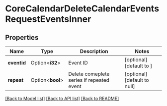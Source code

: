 # CoreCalendarDeleteCalendarEventsRequestEventsInner

## Properties

Name | Type | Description | Notes
------------ | ------------- | ------------- | -------------
**eventid** | Option<**i32**> | Event ID | [optional][default to ]
**repeat** | Option<**bool**> | Delete comeplete series if repeated event | [optional][default to null]

[[Back to Model list]](../README.md#documentation-for-models) [[Back to API list]](../README.md#documentation-for-api-endpoints) [[Back to README]](../README.md)


